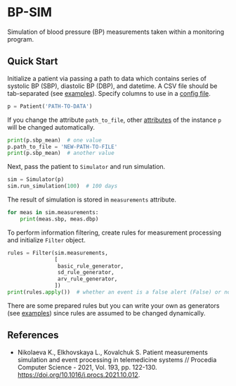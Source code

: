 # BP-SIM
Simulation of blood pressure (BP) measurements taken within a monitoring program.

## Quick Start
Initialize a patient via passing a path to data which contains series of systolic BP (SBP), diastolic BP (DBP), and datetime. A CSV file should be tab-separated (see [examples](https://github.com/Siella/BP-SIM/tree/main/data)). Specify columns to use in a [config file](https://github.com/Siella/BP-SIM/blob/main/config.ini).
```python
p = Patient('PATH-TO-DATA')
```
If you change the attribute `path_to_file`, other [attributes](https://github.com/Siella/BP-SIM/blob/main/scripts/patient.py) of the instance `p` will be changed automatically.
```python
print(p.sbp_mean)  # one value
p.path_to_file = 'NEW-PATH-TO-FILE'
print(p.sbp_mean)  # another value
```
Next, pass the patient to `Simulator` and run simulation.
```python
sim = Simulator(p)
sim.run_simulation(100)  # 100 days
```
The result of simulation is stored in `measurements` attribute.
```python
for meas in sim.measurements:
    print(meas.sbp, meas.dbp)
```
To perform information filtering, create rules for measurement processing and initialize `Filter` object.
```python
rules = Filter(sim.measurements,
               [
                basic_rule_generator,
                sd_rule_generator,
                arv_rule_generator,
               ])
print(rules.apply())  # whether an event is a false alert (False) or normal one (True)
```
There are some prepared rules but you can write your own as generators (see [examples](https://github.com/Siella/BP-SIM/blob/main/scripts/filter.py)) since rules are assumed to be changed dynamically.

## References
- Nikolaeva K., Elkhovskaya L., Kovalchuk S. Patient measurements simulation and event processing in telemedicine systems // Procedia Computer Science - 2021, Vol. 193, pp. 122-130. https://doi.org/10.1016/j.procs.2021.10.012.
